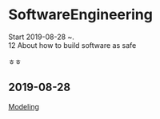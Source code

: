 # SoftwareEngineering
Start 2019-08-28 ~. <br>
12
About how to build software as safe

ㅎㅎ

2019-08-28
---
[Modeling](./ObjectOrientedModeling.md)
